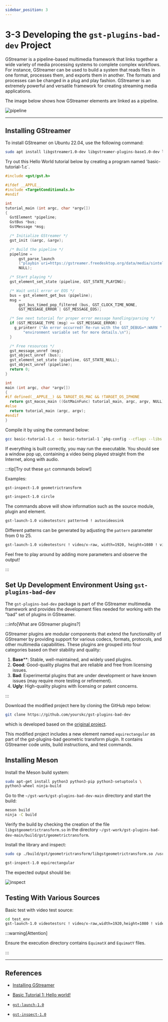 ```yaml
---
sidebar_position: 3
---
```


# 3-3 Developing the `gst-plugins-bad-dev` Project

GStreamer is a pipeline-based multimedia framework that links together a wide variety of media processing systems to complete complex workflows. For instance, GStreamer can be used to build a system that reads files in one format, processes them, and exports them in another. The formats and processes can be changed in a plug and play fashion. GStreamer is an extremely powerful and versatile framework for creating streaming media applications.

The image below shows how GStreamer elements are linked as a pipeline.

![pipeline](./img/3-3-0.png)

---

## Installing GStreamer

To install GStreamer on Ubuntu 22.04, use the following command:

```bash
sudo apt install libgstreamer1.0-dev libgstreamer-plugins-base1.0-dev libgstreamer-plugins-bad1.0-dev gstreamer1.0-plugins-base gstreamer1.0-plugins-good gstreamer1.0-plugins-bad gstreamer1.0-plugins-ugly gstreamer1.0-libav gstreamer1.0-tools gstreamer1.0-x gstreamer1.0-alsa gstreamer1.0-gl gstreamer1.0-gtk3 gstreamer1.0-qt5 gstreamer1.0-pulseaudio
```

Try out this Hello World tutorial below by creating a program named 'basic-tutorial-1.c`.

```c title="basic-tutorial-1.c"
#include <gst/gst.h>

#ifdef __APPLE__
#include <TargetConditionals.h>
#endif

int
tutorial_main (int argc, char *argv[])
{
  GstElement *pipeline;
  GstBus *bus;
  GstMessage *msg;

  /* Initialize GStreamer */
  gst_init (&argc, &argv);

  /* Build the pipeline */
  pipeline =
      gst_parse_launch
      ("playbin uri=https://gstreamer.freedesktop.org/data/media/sintel_trailer-480p.webm",
      NULL);

  /* Start playing */
  gst_element_set_state (pipeline, GST_STATE_PLAYING);

  /* Wait until error or EOS */
  bus = gst_element_get_bus (pipeline);
  msg =
      gst_bus_timed_pop_filtered (bus, GST_CLOCK_TIME_NONE,
      GST_MESSAGE_ERROR | GST_MESSAGE_EOS);

  /* See next tutorial for proper error message handling/parsing */
  if (GST_MESSAGE_TYPE (msg) == GST_MESSAGE_ERROR) {
    g_printerr ("An error occurred! Re-run with the GST_DEBUG=*:WARN "
        "environment variable set for more details.\n");
  }

  /* Free resources */
  gst_message_unref (msg);
  gst_object_unref (bus);
  gst_element_set_state (pipeline, GST_STATE_NULL);
  gst_object_unref (pipeline);
  return 0;
}

int
main (int argc, char *argv[])
{
#if defined(__APPLE__) && TARGET_OS_MAC && !TARGET_OS_IPHONE
  return gst_macos_main ((GstMainFunc) tutorial_main, argc, argv, NULL);
#else
  return tutorial_main (argc, argv);
#endif
}
```

Compile it by using the command below:

```bash
gcc basic-tutorial-1.c -o basic-tutorial-1 `pkg-config --cflags --libs gstreamer-1.0`
```

If everything is built correctly, you may run the executable. You should see a window pop up, containing a video being played straight from the Internet, along with audio.

:::tip[Try out these `gst` commands below!]

Examples:
```bash
gst-inspect-1.0 geometrictransform
```
```bash
gst-inspect-1.0 circle
```
The commands above will show information such as the source module, plugin and element.

```bash
gst-launch-1.0 videotestsrc pattern=0 ! autovideosink
```

Different patterns can be generated by adjusting the `pattern` parameter from 0 to 25.

```bash
gst-launch-1.0 videotestsrc ! video/x-raw, width=1920, height=1080 ! videoconvert ! circle ! videoconvert ! autovideosink 
```
Feel free to play around by adding more parameters and observe the output!

:::

## Set Up Development Environment Using `gst-plugins-bad-dev`

The `gst-plugins-bad-dev` package is part of the GStreamer multimedia framework and provides the development files needed for working with the "bad" set of plugins in GStreamer.

:::info[What are GStreamer plugins?]

GStreamer plugins are modular components that extend the functionality of GStreamer by providing support for various codecs, formats, protocols, and other multimedia capabilities. These plugins are grouped into four categories based on their stability and quality:

1. **Base****: Stable, well-maintained, and widely used plugins.
2. ****Good****: Good-quality plugins that are reliable and free from licensing issues.
3. **Bad**: Experimental plugins that are under development or have known issues (may require more testing or refinement).
4. **Ugly**: High-quality plugins with licensing or patent concerns.

:::

Download the modified project here by cloning the GitHub repo below:

```bash
git clone https://github.com/yourskc/gst-plugins-bad-dev
```

which is developed based on the [original project](https://github.com/GStreamer/gst-plugins-bad).

This modified project includes a new element named `equirectangular` as part of the gst-plugins-bad geometric transform plugin. It contains GStreamer code units, build instructions, and test commands.

## Installing Meson

Install the Meson build system:

```bash
sudo apt-get install python3 python3-pip python3-setuptools \
python3-wheel ninja-build
```

Go to the `~/gst-work/gst-plugins-bad-dev-main` directory and start the build:

```bash
meson build
ninja -C build
```

Verify the build by checking the creation of the file `libgstgeometrictransform.so` in the directory `~/gst-work/gst-plugins-bad-dev-main/build/gst/geometrictransform`.

Install the library and inspect:

```bash
sudo cp ./build/gst/geometrictransform/libgstgeometrictransform.so /usr/lib/x86_64-linux-gnu/gstreamer-1.0
```
```bash
gst-inspect-1.0 equirectangular
```

The expected output should be:

![inspect](./img/3-3-1.png)

## Testing With Various Sources

Basic test with video test source:

```bash
cd test_env
gst-launch-1.0 videotestsrc ! video/x-raw,width=1920,height=1080 ! videoconvert ! equirectangular ! videoconvert ! autovideosink
```

:::warning[Attention]

Ensure the execution directory contains `EquimatX` and `EquimatY` files.

:::

---

## References

- [Installing GStreamer](https://gstreamer.freedesktop.org/documentation/installing/index.html?gi-language=c)

- [Basic Tutorial 1: Hello world!](https://gstreamer.freedesktop.org/documentation/tutorials/basic/hello-world.html?gi-language=c)

- [`gst-launch-1.0`](https://gstreamer.freedesktop.org/documentation/tools/gst-launch.html?gi-language=c)

- [`gst-inspect-1.0`](https://gstreamer.freedesktop.org/documentation/tools/gst-inspect.html?gi-language=c#)
